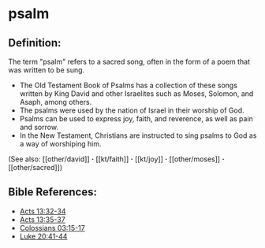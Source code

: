 # psalm #

## Definition: ##

The term "psalm" refers to a sacred song, often in the form of a poem that was written to be sung.

* The Old Testament Book of Psalms has a collection of these songs written by King David and other Israelites such as Moses, Solomon, and Asaph, among others.
* The psalms were used by the nation of Israel in their worship of God.
* Psalms can be used to express joy, faith, and reverence, as well as pain and sorrow.
* In the New Testament, Christians are instructed to sing psalms to God as a way of worshiping him.

(See also: [[other/david]] **·** [[kt/faith]] **·** [[kt/joy]] **·** [[other/moses]] **·** [[other/sacred]])

## Bible References: ##

* [Acts 13:32-34](en/tn/act/help/13/32)
* [Acts 13:35-37](en/tn/act/help/13/35)
* [Colossians 03:15-17](en/tn/col/help/03/15)
* [Luke 20:41-44](en/tn/luk/help/20/41)